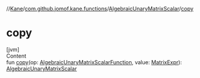 //[Kane](../../index.md)/[com.github.jomof.kane.functions](../index.md)/[AlgebraicUnaryMatrixScalar](index.md)/[copy](copy.md)



# copy  
[jvm]  
Content  
fun [copy](copy.md)(op: [AlgebraicUnaryMatrixScalarFunction](../-algebraic-unary-matrix-scalar-function/index.md), value: [MatrixExpr](../../com.github.jomof.kane/-matrix-expr/index.md)): [AlgebraicUnaryMatrixScalar](index.md)  



